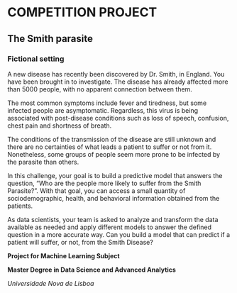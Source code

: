 # COMPETITION PROJECT
## The Smith parasite

### Fictional setting
A new disease has recently been discovered by Dr. Smith, in England. You have been brought in to investigate.
The disease has already affected more than 5000 people, with no apparent connection between them.

The most common symptoms include fever and tiredness, but some infected people are asymptomatic. Regardless, this virus is being associated with post-disease conditions such as loss of speech, confusion, chest pain and shortness of breath.

The conditions of the transmission of the disease are still unknown and there are no certainties of what leads a patient to suffer or not from it. Nonetheless, some groups of people seem more prone to be infected by the parasite than others.

In this challenge, your goal is to build a predictive model that answers the question, “Who are the people more likely to suffer from the Smith Parasite?”. With that goal, you can access a small quantity of sociodemographic, health, and behavioral information obtained from the patients.

As data scientists, your team is asked to analyze and transform the data available as needed and apply different models to answer the defined question in a more accurate way. Can you build a model that can predict if a patient will suffer, or not, from the Smith Disease?

**Project for Machine Learning Subject**

**Master Degree in Data Science and Advanced Analytics**

*Universidade Nova de Lisboa*